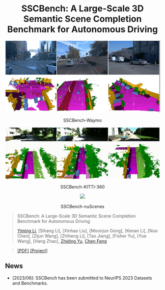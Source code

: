 <div align="center">  
  
# SSCBench: A Large-Scale 3D Semantic Scene Completion Benchmark for Autonomous Driving
</div>

<div align="center">  
  
![](./teaser/Waymo_4M.gif "")
  
SSCBench-Waymo
</div>

<div align="center">  
  
![](./teaser/kitti360_3M.gif "")
  
SSCBench-KITTI-360
</div>

<div align="center"> 
  
![](./teaser/nuScenes_5M.gif "")

SSCBench-nuScenes
</div>


> SSCBench: A Large-Scale 3D Semantic Scene Completion Benchmark for Autonomous Driving
> 
> [Yiming Li](https://scholar.google.com/citations?hl=en&user=i_aajNoAAAAJ&view_op=list_works&sortby=pubdate), [Sihang Li], [Xinhao Liu], [Moonjun Gong], [Kenan Li], [Nuo Chen], [Zijun Wang], [Zhiheng Li], [Tao Jiang], [Fisher Yu], [Yue Wang], [Hang Zhao], [Zhiding Yu](https://scholar.google.com/citations?user=1VI_oYUAAAAJ&hl=en), [Chen Feng](https://scholar.google.com/citations?user=YeG8ZM0AAAAJ&hl=en)

>  [[PDF]](https://github.com/ai4ce/SSCBench/) [[Project]](https://github.com/ai4ce/SSCBench/edit/main/README.md) 

## News
- [2023/06]: SSCBench has been submitted to NeurIPS 2023 Datasets and Benchmarks.

